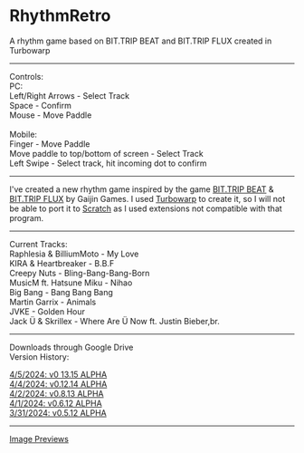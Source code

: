 # RhythmRetro
A rhythm game based on BIT.TRIP BEAT and BIT.TRIP FLUX created in Turbowarp<br>
<hr>
Controls:<br>
  PC:<br>
    Left/Right Arrows - Select Track<br>
    Space - Confirm<br>
    Mouse - Move Paddle<br>
<br>
  Mobile: <br>
    Finger - Move Paddle<br>
    Move paddle to top/bottom of screen - Select Track<br>
    Left Swipe - Select track, hit incoming dot to confirm<hr>



I've created a new rhythm game inspired by the game <a href="https://bittrip.fandom.com/wiki/BIT.TRIP_BEAT" target="_blank">BIT.TRIP BEAT</a> & <a href="https://bittrip.fandom.com/wiki/BIT.TRIP_FLUX" target="_blank">BIT.TRIP FLUX</a> by Gaijin Games. I used <a href="turbowarp.org" target="_blank">Turbowarp</a> to create it, so I will not be able to port it to <a href="scratch.mit.edu" target="_blank">Scratch</a> as I used extensions not compatible with that program.
<hr>


Current Tracks:<br>
Raphlesia & BilliumMoto - My Love<br>
KIRA & Heartbreaker - B.B.F<br>
Creepy Nuts - Bling-Bang-Bang-Born<br>
MusicM ft. Hatsune Miku - Nihao<br>
Big Bang - Bang Bang Bang<br>
Martin Garrix - Animals<br>
JVKE - Golden Hour<br>
Jack Ü & Skrillex - Where Are Ü Now ft. Justin Bieber,br.



<hr>
Downloads through Google Drive
<br>
Version History:<br>

<a href="https://drive.google.com/file/d/1Sfcyx8jMNAwcoec5k_gDO55fMFVG8_Te/view?usp=drive_link" target="_blank">4/5/2024: v0 13.15 ALPHA</a><br>
<a href="https://drive.google.com/file/d/1KuRlEdausFlVwriF90fT4YswtszVYe8J/view?usp=drive_link" target="_blank">4/4/2024: v0.12.14 ALPHA</a><br>
<a href="https://drive.google.com/file/d/1MDqfjG79BAquREVVCl_-HNv2vTpzjBoY/view?usp=drive_link" target="_blank">4/2/2024: v0.8.13 ALPHA</a><br>
<a href="https://drive.google.com/file/d/12GTUvEcZdaLehu_12afilmHQr9dDj0PE/view?usp=drive_link" target="_blank">4/1/2024: v0.6.12 ALPHA</a><br>
<a href="https://drive.google.com/file/d/1VxSx068vrunrRbwa3DasisBlPvGn1eXg/view?usp=drive_link" target="_blank">3/31/2024: v0.5.12 ALPHA</a><br>


<hr>

<a href="https://imgur.com/a/RbrCmOe" target="_blank"> Image Previews </a>
